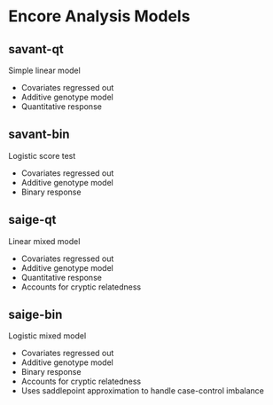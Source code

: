 # Encore Analysis Models

## savant-qt

Simple linear model

* Covariates regressed out
* Additive genotype model
* Quantitative response

## savant-bin

Logistic score test

* Covariates regressed out
* Additive genotype model
* Binary response

## saige-qt

Linear mixed model

* Covariates regressed out
* Additive genotype model
* Quantitative response
* Accounts for cryptic relatedness

## saige-bin

Logistic mixed model

* Covariates regressed out
* Additive genotype model
* Binary response
* Accounts for cryptic relatedness
* Uses saddlepoint approximation to handle case-control imbalance
